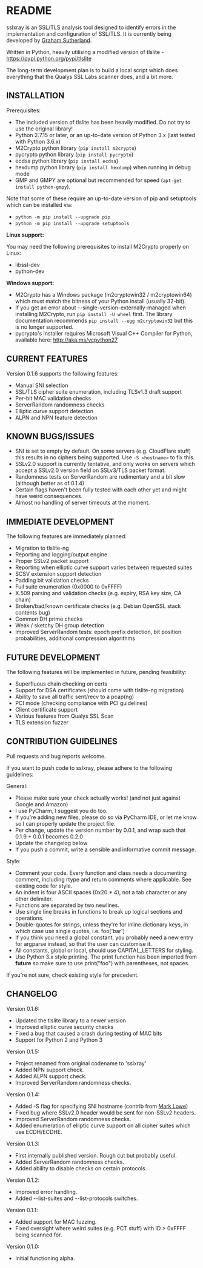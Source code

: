 # README

sslxray is an SSL/TLS analysis tool designed to identify errors in the implementation and configuration of SSL/TLS. It is currently being developed by [Graham Sutherland](https://github.com/gsuberland).

Written in Python, heavily utilising a modified version of tlslite - https://pypi.python.org/pypi/tlslite

The long-term development plan is to build a local script which does everything that the Qualys SSL Labs scanner does, and a bit more.

## INSTALLATION

Prerequisites:

* The included version of tlslite has been heavily modified. Do not try to use the original library!
* Python 2.7.15 or later, or an up-to-date version of Python 3.x (last tested with Python 3.6.x)
* M2Crypto python library (`pip install m2crypto`)
* pycrypto python library (`pip install pycrypto`)
* ecdsa python library (`pip install ecdsa`)
* hexdump python library (`pip install hexdump`) when running in debug mode
* GMP and GMPY are optional but recommended for speed (`apt-get install python-gmpy`).

Note that some of these require an up-to-date version of pip and setuptools which can be installed via:
* `python -m pip install --upgrade pip`
* `python -m pip install --upgrade setuptools`

**Linux support:**

You may need the following prerequisites to install M2Crypto properly on Linux:

* libssl-dev
* python-dev

**Windows support:**

* M2Crypto has a Windows package (m2cryptowin32 / m2cryptowin64) which must match the bitness of your Python install (usually 32-bit).
* If you get an error about --single-version-externally-managed when installing M2Crypto, run `pip install -U wheel` first. The library documentation recommends `pip install --egg m2cryptowin32` but this is no longer supported.
* pycrypto's installer requires Microsoft Visual C++ Compiler for Python, available here: http://aka.ms/vcpython27

## CURRENT FEATURES

Version 0.1.6 supports the following features:

* Manual SNI selection
* SSL/TLS cipher suite enumeration, including TLSv1.3 draft support
* Per-bit MAC validation checks
* ServerRandom randomness checks
* Elliptic curve support detection
* ALPN and NPN feature detection

## KNOWN BUGS/ISSUES

* SNI is set to empty by default. On some servers (e.g. CloudFlare stuff) this results in no ciphers being supported. Use `-S <hostname>` to fix this.
* SSLv2.0 support is currently tentative, and only works on servers which accept a SSLv2.0 version field on SSLv3/TLS packet format.
* Randomness tests on ServerRandom are rudimentary and a bit slow (although better as of 0.1.4)
* Certain flags haven't been fully tested with each other yet and might have weird consequences.
* Almost no handling of server timeouts at the moment.

## IMMEDIATE DEVELOPMENT

The following features are immediately planned:

* Migration to tlslite-ng
* Reporting and logging/output engine
* Proper SSLv2 packet support
* Reporting when elliptic curve support varies between requested suites
* SCSV extension support detection
* Padding bit validation checks
* Full suite enumeration (0x0000 to 0xFFFF)
* X.509 parsing and validation checks (e.g. expiry, RSA key size, CA chain)
* Broken/bad/known certificate checks (e.g. Debian OpenSSL stack contents bug)
* Common DH prime checks
* Weak / sketchy DH group detection
* Improved ServerRandom tests: epoch prefix detection, bit position probabilities, additional compression algorithms

## FUTURE DEVELOPMENT

The following features will be implemented in future, pending feasibility:

* Superfluous chain checking on certs
* Support for DSA certificates (should come with tlslite-ng migration)
* Ability to save all traffic sent/recv to a pcap(ng)
* PCI mode (checking compliance with PCI guidelines)
* Client certificate support
* Various features from Qualys SSL Scan
* TLS extension fuzzer

## CONTRIBUTION GUIDELINES

Pull requests and bug reports welcome.

If you want to push code to sslxray, please adhere to the following guidelines:

General:

* Please make sure your check actually works! (and not just against Google and Amazon)
* I use PyCharm, I suggest you do too.
* If you're adding new files, please do so via PyCharm IDE, or let me know so I can properly update the project file.
* Per change, update the version number by 0.0.1, and wrap such that 0.1.9 + 0.0.1 becomes 0.2.0
* Update the changelog below
* If you push a commit, write a sensible and informative commit message.

Style:

* Comment your code. Every function and class needs a documenting comment, including rtype and return comments where applicable. See existing code for style.
* An indent is four ASCII spaces (0x20 * 4), not a tab character or any other delimiter.
* Functions are separated by two newlines.
* Use single line breaks in functions to break up logical sections and operations.
* Double-quotes for strings, unless they're for inline dictionary keys, in which case use single quotes, i.e. foo['bar']
* If you think you need a global constant, you probably need a new entry for argparse instead, so that the user can customise it.
* All constants, global or local, should use CAPITAL_LETTERS for styling.
* Use Python 3.x style printing. The print function has been imported from __future__ so make sure to use print("foo") with parentheses, not spaces.

If you're not sure, check existing style for precedent.

## CHANGELOG

Version 0.1.6:
* Updated the tlslite library to a newer version
* Improved elliptic curve security checks
* Fixed a bug that caused a crash during testing of MAC bits
* Support for Python 2 and Python 3

Version 0.1.5:
* Project renamed from original codename to 'sslxray'
* Added NPN support check.
* Added ALPN support check.
* Improved ServerRandom randomness checks.

Version 0.1.4:
* Added -S flag for specifying SNI hostname (contrib from [Mark Lowe](https://github.com/pentestmonkey/))
* Fixed bug where SSLv2.0 header would be sent for non-SSLv2 headers.
* Improved ServerRandom randomness checks.
* Added enumeration of elliptic curve support on all cipher suites which use ECDH/ECDHE.

Version 0.1.3:
* First internally published version. Rough cut but probably useful.
* Added ServerRandom randomness checks.
* Added ability to disable checks on certain protocols.

Version 0.1.2:
* Improved error handling.
* Added --list-suites and --list-protocols switches.

Version 0.1.1:
* Added support for MAC fuzzing.
* Fixed oversight where weird suites (e.g. PCT stuff) with ID > 0xFFFF being scanned for.

Version 0.1.0:

* Initial functioning alpha.
